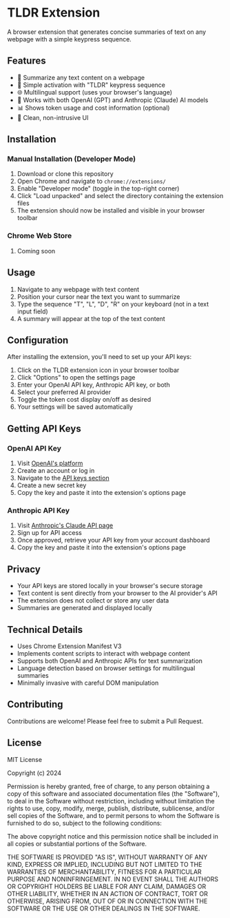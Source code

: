 # TLDR Extension

A browser extension that generates concise summaries of text on any webpage with a simple keypress sequence.

## Features

- 📝 Summarize any text content on a webpage
- 🔑 Simple activation with "TLDR" keypress sequence
- 🌐 Multilingual support (uses your browser's language)
- 🔄 Works with both OpenAI (GPT) and Anthropic (Claude) AI models
- 📊 Shows token usage and cost information (optional)
- 🌟 Clean, non-intrusive UI

## Installation

### Manual Installation (Developer Mode)

1. Download or clone this repository
2. Open Chrome and navigate to `chrome://extensions/`
3. Enable "Developer mode" (toggle in the top-right corner)
4. Click "Load unpacked" and select the directory containing the extension files
5. The extension should now be installed and visible in your browser toolbar

### Chrome Web Store

1. Coming soon

## Usage

1. Navigate to any webpage with text content
2. Position your cursor near the text you want to summarize
3. Type the sequence "T", "L", "D", "R" on your keyboard (not in a text input field)
4. A summary will appear at the top of the text content

## Configuration

After installing the extension, you'll need to set up your API keys:

1. Click on the TLDR extension icon in your browser toolbar
2. Click "Options" to open the settings page
3. Enter your OpenAI API key, Anthropic API key, or both
4. Select your preferred AI provider
5. Toggle the token cost display on/off as desired
6. Your settings will be saved automatically

## Getting API Keys

### OpenAI API Key

1. Visit [OpenAI's platform](https://platform.openai.com/)
2. Create an account or log in
3. Navigate to the [API keys section](https://platform.openai.com/account/api-keys)
4. Create a new secret key
5. Copy the key and paste it into the extension's options page

### Anthropic API Key

1. Visit [Anthropic's Claude API page](https://www.anthropic.com/product)
2. Sign up for API access
3. Once approved, retrieve your API key from your account dashboard
4. Copy the key and paste it into the extension's options page

## Privacy

- Your API keys are stored locally in your browser's secure storage
- Text content is sent directly from your browser to the AI provider's API
- The extension does not collect or store any user data
- Summaries are generated and displayed locally

## Technical Details

- Uses Chrome Extension Manifest V3
- Implements content scripts to interact with webpage content
- Supports both OpenAI and Anthropic APIs for text summarization
- Language detection based on browser settings for multilingual summaries
- Minimally invasive with careful DOM manipulation

## Contributing

Contributions are welcome! Please feel free to submit a Pull Request.

## License

MIT License

Copyright (c) 2024

Permission is hereby granted, free of charge, to any person obtaining a copy
of this software and associated documentation files (the "Software"), to deal
in the Software without restriction, including without limitation the rights
to use, copy, modify, merge, publish, distribute, sublicense, and/or sell
copies of the Software, and to permit persons to whom the Software is
furnished to do so, subject to the following conditions:

The above copyright notice and this permission notice shall be included in all
copies or substantial portions of the Software.

THE SOFTWARE IS PROVIDED "AS IS", WITHOUT WARRANTY OF ANY KIND, EXPRESS OR
IMPLIED, INCLUDING BUT NOT LIMITED TO THE WARRANTIES OF MERCHANTABILITY,
FITNESS FOR A PARTICULAR PURPOSE AND NONINFRINGEMENT. IN NO EVENT SHALL THE
AUTHORS OR COPYRIGHT HOLDERS BE LIABLE FOR ANY CLAIM, DAMAGES OR OTHER
LIABILITY, WHETHER IN AN ACTION OF CONTRACT, TORT OR OTHERWISE, ARISING FROM,
OUT OF OR IN CONNECTION WITH THE SOFTWARE OR THE USE OR OTHER DEALINGS IN THE
SOFTWARE.

